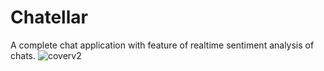 # Chatellar

A complete chat application with feature of realtime sentiment analysis of chats.
![coverv2](https://user-images.githubusercontent.com/105338541/226241280-875098ef-64fc-429f-9f32-3842e8b467ff.png)
